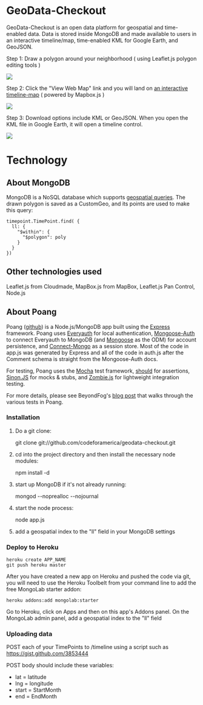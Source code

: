 # GeoData-Checkout

GeoData-Checkout is an open data platform for geospatial and time-enabled data. Data is stored inside MongoDB and made available to users in an interactive timeline/map, time-enabled KML for Google Earth, and GeoJSON.

Step 1: Draw a polygon around your neighborhood ( using Leaflet.js polygon editing tools )

<img src="http://i.imgur.com/U9uW5.png"/>

Step 2: Click the "View Web Map" link and you will land on <a href="http://maconmaps.herokuapp.com/timeline?customgeo=50789e4994661b0200000051">an interactive timeline-map</a> ( powered by Mapbox.js )

<img src="http://codeforamerica.org/wp-content/uploads/2012/09/Screen-Shot-2012-09-24-at-3.54.11-PM.png"/>

Step 3: Download options include KML or GeoJSON. When you open the KML file in Google Earth, it will open a timeline control.

<img src="http://i.imgur.com/AZ0Au.png"/>

# Technology

## About MongoDB

MongoDB is a NoSQL database which supports <a href="http://www.mongodb.org/display/DOCS/Geospatial+Indexing">geospatial queries</a>. The drawn polygon is saved as a CustomGeo, and its points are used to make this query:

    timepoint.TimePoint.find( {
      ll: {
        "$within": {
          "$polygon": poly
        }
      }
    })

## Other technologies used

Leaflet.js from Cloudmade, MapBox.js from MapBox, Leaflet.js Pan Control, Node.js

## About Poang

Poang ([github](https://github.com/BeyondFog/Poang)) is a Node.js/MongoDB app built using the [Express](http://expressjs.com/) framework. Poang uses [Everyauth](http://everyauth.com/) for local authentication, [Mongoose-Auth](https://github.com/bnoguchi/mongoose-auth) to connect Everyauth to MongoDB (and [Mongoose](http://mongoosejs.com/) as the ODM) for account persistence, and [Connect-Mongo](https://github.com/kcbanner/connect-mongo) as a session store. Most of the code in app.js was generated by Express and all of the code in auth.js after the Comment schema is straight from the Mongoose-Auth docs.

For testing, Poang uses the [Mocha](http://mochajs.org/) test framework, [should](https://github.com/visionmedia/should.js) for assertions, [Sinon.JS](http://sinonjs.org/) for mocks & stubs, and [Zombie.js](http://zombie.labnotes.org/) for lightweight integration testing.

For more details, please see BeyondFog's [blog post](http://blog.beyondfog.com/?p=222) that walks through the various tests in Poang.

### Installation
 
1) Do a git clone:

    git clone git://github.com/codeforamerica/geodata-checkout.git
    
2) cd into the project directory and then install the necessary node modules:

    npm install -d

3) start up MongoDB if it's not already running:
  
    mongod --noprealloc --nojournal
    
4) start the node process:

    node app.js

5) add a geospatial index to the "ll" field in your MongoDB settings

### Deploy to Heroku

    heroku create APP_NAME
    git push heroku master

After you have created a new app on Heroku and pushed the code via git, you will need to use the Heroku Toolbelt from your command line to add the free MongoLab starter addon:

    heroku addons:add mongolab:starter

Go to Heroku, click on Apps and then on this app's Addons panel. On the MongoLab admin panel, add a geospatial index to the "ll" field


### Uploading data

POST each of your TimePoints to /timeline using a script such as https://gist.github.com/3853444

POST body should include these variables:

* lat = latitude
* lng = longitude
* start = StartMonth
* end = EndMonth
